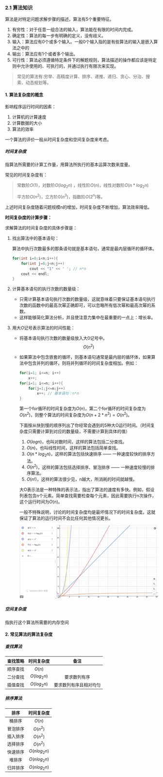 ### 2.1 算法知识

算法是对特定问题求解步骤的描述，算法有5个重要特征。

1. 有穷性：对于任意一组合法的输入，算法能在有限的时间内完成。
2. 确定性：算法的每一步有明确的定义，没有歧义。
3. 输入：算法应有0个或多个输入。一般0个输入指的是有些算法的输入是嵌入算法之中的
4. 输出：算法应有1个或者多个输出。
5. 可行性：算法必须遵循特定条件下的解题规则，算法描述的操作都应该是特定则中允许使用的、可执行的，并通过执行有限次来实现。

> 常见的算法有:穷举、高精度计算、排序、递推、递归、贪心、分治、搜索、动态规划等。



#### 1. 算法复杂度的概念

影响程序运行时间的因素：

1. 计算机的计算速度
2. 计算数据的大小
3. 算法的效率

一个算法的评价一般从时间复杂度和空间复杂度来考虑。



##### 时间复杂度

指算法所需要的计算工作量，用算法所执行的基本运算次数来度量。

常见的时间复杂度有：

> 常数阶$O(1)$，对数阶$O(log_2n)$ ，线性阶$O(n)$，线性对数阶$O(n* log_2n)$
>
> 平方阶$O(n^2)$，立方阶$0(n^3)$，指数阶$O(2^n)$等。

上述时间复杂度随着问题规模n的增加，时间复杂度不断增加，算法效率降低。

**时间复杂度的计算步骤：**

求解算法的时间复杂度的具体步骤是：

1. 找出算法中的基本语句：

   算法中执行次数最多的那条语句就是基本语句，通常是最内层循环的循环体。

   ```C++
   for(int i=0;i<n;i++){
       for(int j=0;j<n;j++)
           cout << "1" << ' '; // n*n
       cout << endl;
   }
   ```

   

2. 计算基本语句的执行次数的数量级：

   - 只需计算基本语句执行次数的数量级，这就意味着只要保证基本语句执行次数的函数中的最高次幂正确即可，可以忽略所有低次幂和最高次幂的系数。
   - 这样能够简化算法分析，并且使注意力集中在最重要的一点上：增长率。

   

3. 用大$O$记号表示算法的时间性能：

   - 将基本语句执行次数的数量级放入大0记号中。$$O(n^2)$$

   - 如果算法中包含嵌套的循环，则基本语句通常是最内层的循环体，如果算法中包含并列的循环，则将并列循环的时间复杂度相加。例如：
     ```C++
     for(i=1; i<=n; i++)	
         x++;	
     for(i=1; i<=n; i++){
         for(j=1;j<=n;j++)
             x++; // 基本语句：n*n
     }
     ```

     第一个for循环的时间复杂度为$O(n)$，第二个for循环的时间复杂度为$O(n^2)$，则整个算法的时间复杂度为$O(n+2*n^2)=O(n^2)$。

     

     下面按从快到慢的顺序列出了你经常会遇到的5种大O运行时间。（时间复杂度只需要计算到对应的数量级，不需要计算到具体的值）
     
     1. $O(logn)$，也叫对数时间，这样的算法包括二分查找。
     2. $O(n)$，也叫线性时间，这样的算法包括简单查找。
     3. $O(n* log_2n)$，这样的算法包括快速排序 —— 一种速度较快的排序方法。
     4. $O(n^2)$，这样的算法包括选择排序、冒泡排序 —— 一种速度较慢的排序算法。
     5. $O(n!)$，这样的算法很少见，n越大，所消耗的时间就越慢。

     

     大O表示法是一种特殊的表示法，指出了算法的速度有多快。例如，假设列表包含n个元素。简单查找需要检查每个元素，因此需要执行n次操作，这个运行时间为$O(n)$。
     
     
     
     一般不特殊说明，讨论的时间复杂度均是最坏情况下的时间复杂度。这就保证了算法的运行时间不会比任何其他情况更长。
     
     ![202209151557708.png)](https://github.com/sea-wyrm/study-notes/blob/054e11180d397e2337ec60451ee3c98f4ec39a89/picture/202209151557708.png)



##### 空间复杂度

指执行这个算法所需要的内存空间



#### 2. 常见算法的算法复杂度

##### 查找算法

| 查找策略 | 时间复杂度  |          备注          |
| :------: | :---------: | :--------------------: |
| 顺序查找 |   $O(n)$    |                        |
| 二分查找 | $O(log_2n)$ |      要求数列有序      |
| 插值查找 | $O(log_2n)$ | 要求数列有序且相对均匀 |



##### 排序算法

|   排序   |  时间复杂度  |
| :------: | :----------: |
|  桶排序  |    $O(n)$    |
| 冒泡排序 |   $O(n^2)$   |
| 插入排序 |   $O(n^2)$   |
| 选择排序 |   $O(n^2)$   |
| 快速排序 | $O(nlog_2n)$ |
|  堆排序  | $O(nlog_2n)$ |
| 归并排序 | $O(nlog_2n)$ |

